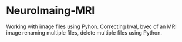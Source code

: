 # NeuroImaing-MRI
Working with image files using Pyhon. Correcting bval, bvec of an MRI image renaming multiple files, delete multiple files using Python.
